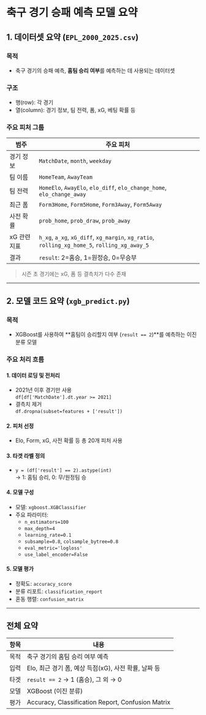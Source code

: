 # 축구 경기 승패 예측 모델 요약

## 1. 데이터셋 요약 (`EPL_2000_2025.csv`)

### 목적
- 축구 경기의 승패 예측, **홈팀 승리 여부**를 예측하는 데 사용되는 데이터셋

### 구조
- 행(row): 각 경기
- 열(column): 경기 정보, 팀 전력, 폼, xG, 베팅 확률 등

### 주요 피처 그룹

| 범주         | 주요 피처 |
|--------------|------------|
| 경기 정보     | `MatchDate`, `month`, `weekday` |
| 팀 이름       | `HomeTeam`, `AwayTeam` |
| 팀 전력       | `HomeElo`, `AwayElo`, `elo_diff`, `elo_change_home`, `elo_change_away` |
| 최근 폼       | `Form3Home`, `Form5Home`, `Form3Away`, `Form5Away` |
| 사전 확률     | `prob_home`, `prob_draw`, `prob_away` |
| xG 관련 지표 | `h_xg`, `a_xg`, `xG_diff`, `xg_margin`, `xg_ratio`, `rolling_xg_home_5`, `rolling_xg_away_5` |
| 결과         | `result`: 2=홈승, 1=원정승, 0=무승부 |

> 시즌 초 경기에는 xG, 폼 등 결측치가 다수 존재

---

## 2. 모델 코드 요약 (`xgb_predict.py`)

### 목적
- XGBoost를 사용하여 **홈팀이 승리할지 여부 (`result == 2`)**를 예측하는 이진 분류 모델

### 주요 처리 흐름

#### 1. 데이터 로딩 및 전처리
- 2021년 이후 경기만 사용  
  `df[df['MatchDate'].dt.year >= 2021]`
- 결측치 제거  
  `df.dropna(subset=features + ['result'])`

#### 2. 피처 선정
- Elo, Form, xG, 사전 확률 등 총 20개 피처 사용

#### 3. 타겟 라벨 정의
- `y = (df['result'] == 2).astype(int)`  
  → 1: 홈팀 승리, 0: 무/원정팀 승

#### 4. 모델 구성
- 모델: `xgboost.XGBClassifier`
- 주요 파라미터:
  - `n_estimators=100`
  - `max_depth=4`
  - `learning_rate=0.1`
  - `subsample=0.8`, `colsample_bytree=0.8`
  - `eval_metric='logloss'`
  - `use_label_encoder=False`

#### 5. 모델 평가
- 정확도: `accuracy_score`
- 분류 리포트: `classification_report`
- 혼동 행렬: `confusion_matrix`

---

## 전체 요약

| 항목   | 내용 |
|--------|------|
| 목적   | 축구 경기의 홈팀 승리 여부 예측 |
| 입력   | Elo, 최근 경기 폼, 예상 득점(xG), 사전 확률, 날짜 등 |
| 타겟   | `result == 2` → 1 (홈승), 그 외 → 0 |
| 모델   | XGBoost (이진 분류) |
| 평가   | Accuracy, Classification Report, Confusion Matrix |

